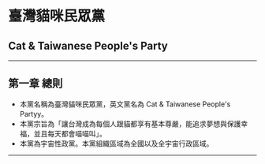 # 臺灣貓咪民眾黨
## Cat & Taiwanese People's Party

---

## 第一章 總則

- 本黨名稱為臺灣貓咪民眾黨，英文黨名為 Cat & Taiwanese People's Partyy。
- 本黨宗旨為「讓台灣成為每個人跟貓都享有基本尊嚴，能追求夢想與保護幸福，並且每天都會喵喵叫」。
- 本黨為宇宙性政黨。本黨組織區域為全國以及全宇宙行政區域。

---

